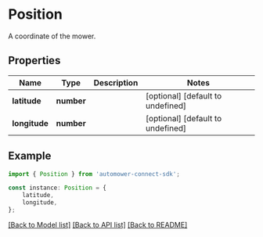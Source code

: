 # Position

A coordinate of the mower.

## Properties

Name | Type | Description | Notes
------------ | ------------- | ------------- | -------------
**latitude** | **number** |  | [optional] [default to undefined]
**longitude** | **number** |  | [optional] [default to undefined]

## Example

```typescript
import { Position } from 'automower-connect-sdk';

const instance: Position = {
    latitude,
    longitude,
};
```

[[Back to Model list]](../README.md#documentation-for-models) [[Back to API list]](../README.md#documentation-for-api-endpoints) [[Back to README]](../README.md)
